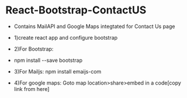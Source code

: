# React-Bootstrap-ContactUS
* Contains MailAPI and Google Maps integtated for Contact Us page
* 1)create react app and configure bootstrap
* 2)For Bootstrap:
* npm install --save bootstrap

* 3)For Mailjs:
npm install emaijs-com 
* 4)For google maps: Goto map location>share>embed in a code[copy link from here]
